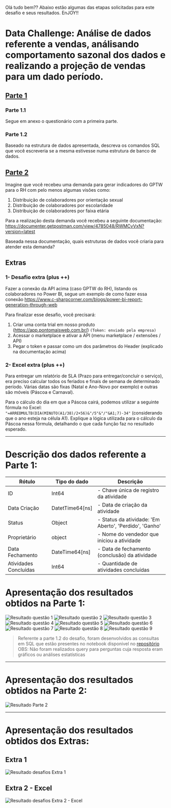 Olá tudo bem?? Abaixo estão algumas das etapas solicitadas para este desafio e seus resultados. EnJOY!!

# Data Challenge: Análise de dados referente a vendas, análisando comportamento sazonal dos dados e realizando a projeção de vendas para um dado período.

## [Parte 1](https://github.com/EZanghi/Portfolio_DataScience/tree/main/Challenge_Analise_Vendas/Parte1)
### Parte 1.1

Segue em anexo o questionário com a primeira parte.

### Parte 1.2

Baseado na estrutura de dados apresentada, descreva os comandos SQL que você escreveria se a mesma estivesse numa estrutura de banco de dados.

## [Parte 2](https://github.com/EZanghi/Portfolio_DataScience/blob/main/Challenge_Analise_Vendas/Solucoes_propostas.pdf)

Imagine que você recebeu uma demanda para gerar indicadores do GPTW para o RH com pelo menos algumas visões como:

1. Distribuição de colaboradores por orientação sexual
2. Distribuição de colaboradores por escolaridade
3. Distribuição de colaboradores por faixa etária 
   
Para a realização desta demanda você recebeu a seguinte documentação: https://documenter.getpostman.com/view/4785048/RWMCvVxN?version=latest

Baseada nessa documentação, quais estruturas de dados você criaria para atender esta demanda?

## Extras

### 1- Desafio extra (plus ++)

Fazer a conexão da API acima (caso GPTW do RH), listando os colaboradores no Power BI, segue um exemplo de como fazer essa conexão https://www.c-sharpcorner.com/blogs/power-bi-report-generation-through-web
   

Para finalizar esse desafio, você precisará:

1. Criar uma conta trial em nosso produto (https://app.pontomaisweb.com.br/) `(Token: enviado pela empresa)`
2. Acessar o marketplace e ativar a API (menu marketplace / extensões / API)
3. Pegar o token e passar como um dos parâmetros do Header (explicado na
   documentação acima)
   

### 2- Excel extra (plus ++)
   
Para entregar um relatório de SLA (Prazo para entregar/concluir o serviço), era preciso calcular todos os feriados e finais de semana de determinado período. Várias datas são fixas (Natal e Ano-Novo por exemplo) e outras são móveis (Páscoa e Carnaval). 

Para o cálculo do dia em que a Páscoa cairá, podemos utilizar a seguinte fórmula no Excel: `"=ARREDMULTB(DIA(MINUTO(A1/38)/2+56)&"/5"&"/"&A1;7)-34"` (considerando que o ano esteja na célula A1).
Explique a lógica utilizada para o cálculo da Páscoa nessa fórmula, detalhando o que cada função faz no resultado esperado.

---

# Descrição dos dados referente a Parte 1:
|Rótulo|Tipo do dado|Descrição
|---|---|---
|ID|Int64|- Chave única de registro da atividade
|Data Criação|DatetTime64[ns]|- Data de criação da atividade
|Status|Object|- Status da atividade: 'Em Aberto', 'Perdido', 'Ganho'
|Proprietário|object|- Nome do vendedor que iniciou a atividade
|Data Fechamento|DateTime64[ns]|- Data de fechamento (conclusão) da atividade
|Atividades Concluídas|Int64|- Quantidade de atividades concluídas

# Apresentação dos resultados obtidos na Parte 1:
![Resultado questão 1](https://github.com/EZanghi/Portfolio_DataScience/blob/main/Challenge_Analise_Vendas/print_results/P1.png "Questão 1")
![Resultado questão 2](https://github.com/EZanghi/Portfolio_DataScience/blob/main/Challenge_Analise_Vendas/print_results/P2.png "Questão 2")
![Resultado questão 3](https://github.com/EZanghi/Portfolio_DataScience/blob/main/Challenge_Analise_Vendas/print_results/P3.png "Questão 3")
![Resultado questão 4](https://github.com/EZanghi/Portfolio_DataScience/blob/main/Challenge_Analise_Vendas/print_results/P4.png "Questão 4")
![Resultado questão 5](https://github.com/EZanghi/Portfolio_DataScience/blob/main/Challenge_Analise_Vendas/print_results/P5.png "Questão 5")
![Resultado questão 6](https://github.com/EZanghi/Portfolio_DataScience/blob/main/Challenge_Analise_Vendas/print_results/P6.png "Questão 6")
![Resultado questão 7](https://github.com/EZanghi/Portfolio_DataScience/blob/main/Challenge_Analise_Vendas/print_results/P7.png "Questão 7")
![Resultado questão 8](https://github.com/EZanghi/Portfolio_DataScience/blob/main/Challenge_Analise_Vendas/print_results/P8.png "Questão 8")
![Resultado questão 9](https://github.com/EZanghi/Portfolio_DataScience/blob/main/Challenge_Analise_Vendas/print_results/P9.png "Questão 9")

> Referente a parte 1.2 do desafio, foram desenvolvidos as consultas em SQL que estão presentes no notebook disponivel no [repositório](https://github.com/EZanghi/Portfolio_DataScience/blob/main/Challenge_Analise_Vendas/Parte1/analises.ipynb)
OBS: Não foram realizados query para perguntas cuja resposta eram gráficos ou análises estatísticas
---
# Apresentação dos resultados obtidos na Parte 2:
![Resultado Parte 2](https://github.com/EZanghi/Portfolio_DataScience/blob/main/Challenge_Analise_Vendas/print_results/P2.1.png "Parte 2")


---
# Apresentação dos resultados obtidos dos Extras:
## Extra 1
![Resultado desafios Extra 1](https://github.com/EZanghi/Portfolio_DataScience/blob/main/Challenge_Analise_Vendas/print_results/Pe1.png "Desafio Extra 1")
## Extra 2 - Excel
![Resultado desafios Extra 2 - Excel](https://github.com/EZanghi/Portfolio_DataScience/blob/main/Challenge_Analise_Vendas/print_results/Pe2.png "Desafio Extra 2")
